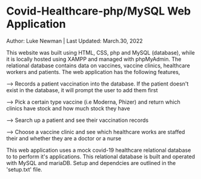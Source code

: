 # Covid-Healthcare-php/MySQL Web Application
Author: Luke Newman | Last Updated: March.30, 2022

This website was built using HTML, CSS, php and MySQL (database), while it is locally hosted using XAMPP and managed with phpMyAdmin. The relational database contains data on vaccines, vaccine clinics, healthcare workers and patients. The web application has the following features,
  
   --> Records a patient vaccination into the database. If the patient doesn't exist in the database, it will prompt the user to add them first
   
   --> Pick a certain type vaccine (i.e Moderna, Phizer) and return which clinics have stock and how much stock they have
   
   --> Search up a patient and see their vaccination records
   
   --> Choose a vaccine clinic and see which healthcare works are staffed their and whether they are a doctor or a nurse

This web application uses a mock covid-19 healthcare relational database to to perform it's applications.
This relational database is built and operated with MySQL and mariaDB.
Setup and dependcies are outlined in the 'setup.txt' file.
